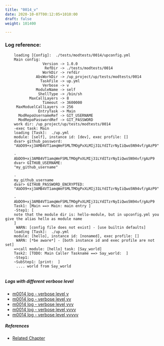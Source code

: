 ```yaml
---
title: "0014_v"
date: 2020-10-07T00:12:05+1010:00
draft: false
weight: 101400

---
```


### Log reference: <no value>

```
    loading [Config]:  ./tests/modtests/0014/upconfig.yml
    Main config:
                 Version -> 1.0.0
                  RefDir -> ./tests/modtests/0014
                 WorkDir -> refdir
              AbsWorkDir -> /up_project/up/tests/modtests/0014
                TaskFile -> up.yml
                 Verbose -> v
              ModuleName -> self
               ShellType -> /bin/sh
           MaxCallLayers -> 8
                 Timeout -> 3600000
     MaxModuelCallLayers -> 256
               EntryTask -> Main
      ModRepoUsernameRef -> GIT_USERNAME
      ModRepoPasswordRef -> GIT_PASSWORD
    work dir: /up_project/up/tests/modtests/0014
    -exec task: Main
    loading [Task]:  ./up.yml
    module: [self], instance id: [dev], exec profile: []
    dvar> github_password:
    "AbDO9+xj3AMB4VT1amqWeFSMLTMOgPxXLMIj31LYdITzrNyIiQwo5N94vf/gAzP9"
    
    -
    AbDO9+xj3AMB4VT1amqWeFSMLTMOgPxXLMIj31LYdITzrNyIiQwo5N94vf/gAzP9
    dvar> GITHUB_USERNAME:
    "my_github_username"
    
    -
    my_github_username
    dvar> GITHUB_PASSWORD_ENCRYPTED:
    "AbDO9+xj3AMB4VT1amqWeFSMLTMOgPxXLMIj31LYdITzrNyIiQwo5N94vf/gAzP9"
    
    -
    AbDO9+xj3AMB4VT1amqWeFSMLTMOgPxXLMIj31LYdITzrNyIiQwo5N94vf/gAzP9
    Task1: [Main ==> Main: main entry ]
    -Step1: [
    note that the module dir is: hello-module, but in upconfig.yml you give the alias hello as module name
    ]
     WARN: [config file does not exist] - [use builtin defaults]
    loading [Task]:  ./up.yml
    module: [hello], instance id: [nonamed], exec profile: []
     WARN: [*be aware*] - [both instance id and exec profile are not set]
    =>call module: [hello] task: [Say_world]
    Task2: [TODO: Main Caller Taskname ==> Say_world:  ]
    -Step1:
    ~SubStep1: [print:  ]
     .... world from Say_world
    
```

##### Logs with different verbose level
* [m0014 log - verbose level v](../../logs/m0014_v)
* [m0014 log - verbose level vv](../../logs/m0014_vv)
* [m0014 log - verbose level vvv](../../logs/m0014_vvv)
* [m0014 log - verbose level vvvv](../../logs/m0014_vvvv)
* [m0014 log - verbose level vvvvv](../../logs/m0014_vvvvv)

##### References
* [Related Chapter](../../module/0014)
